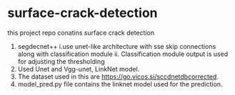# surface-crack-detection
this project repo conatins surface crack detection 
1. segdecnet++
    i.use unet-like architecture with sse skip connections along with classification module
    ii. Classification module output is used for adjusting the thresholding
2. Used Unet and Vgg-unet, LinkNet model.
3. The dataset used in this are https://go.vicos.si/sccdnetdbcorrected.
4. model_pred.py file contains the linknet model used for the prediction.

     
